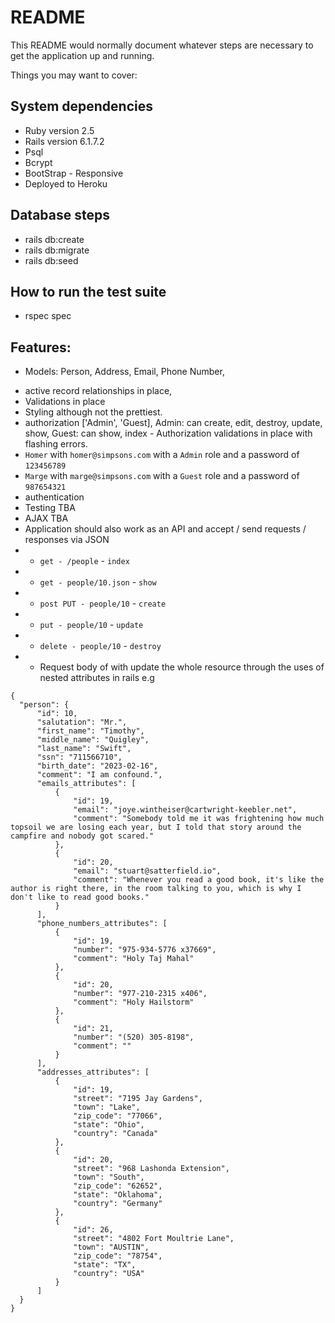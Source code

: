 # README

This README would normally document whatever steps are necessary to get the
application up and running.

Things you may want to cover:

## System dependencies
* Ruby version 2.5
* Rails version 6.1.7.2
* Psql
* Bcrypt
* BootStrap - Responsive
* Deployed to Heroku

## Database steps
* rails db:create
* rails db:migrate
* rails db:seed

## How to run the test suite
* rspec spec

## Features:
 * Models: Person, Address, Email, Phone Number, 
 - active record relationships in place,
 - Validations in place
 - Styling although not the prettiest.
  - authorization ['Admin', 'Guest], Admin: can create, edit, destroy, update, show, Guest: can show, index - Authorization validations in place with flashing errors.
  - `Homer` with `homer@simpsons.com` with a `Admin` role and a password of `123456789`
  - `Marge` with `marge@simpsons.com` with a `Guest` role and a password of `987654321`
  - authentication
  - Testing TBA
  - AJAX TBA
  - Application should also work as an API and accept / send requests / responses via JSON
  - - `get - /people` - `index`
  - - `get - people/10.json` - `show`
  - - `post PUT - people/10` - `create`
  - - `put - people/10` - `update`
  - - `delete - people/10` - `destroy`
  - - Request body of with update the whole resource through the uses of nested attributes in rails e.g
  ```
{ 
    "person": {
        "id": 10,
        "salutation": "Mr.",
        "first_name": "Timothy",
        "middle_name": "Quigley",
        "last_name": "Swift",
        "ssn": "711566710",
        "birth_date": "2023-02-16",
        "comment": "I am confound.",
        "emails_attributes": [
            {
                "id": 19,
                "email": "joye.wintheiser@cartwright-keebler.net",
                "comment": "Somebody told me it was frightening how much topsoil we are losing each year, but I told that story around the campfire and nobody got scared."
            },
            {
                "id": 20,
                "email": "stuart@satterfield.io",
                "comment": "Whenever you read a good book, it's like the author is right there, in the room talking to you, which is why I don't like to read good books."
            }
        ],
        "phone_numbers_attributes": [
            {
                "id": 19,
                "number": "975-934-5776 x37669",
                "comment": "Holy Taj Mahal"
            },
            {
                "id": 20,
                "number": "977-210-2315 x406",
                "comment": "Holy Hailstorm"
            },
            {
                "id": 21,
                "number": "(520) 305-8198",
                "comment": ""
            }
        ],
        "addresses_attributes": [
            {
                "id": 19,
                "street": "7195 Jay Gardens",
                "town": "Lake",
                "zip_code": "77066",
                "state": "Ohio",
                "country": "Canada"
            },
            {
                "id": 20,
                "street": "968 Lashonda Extension",
                "town": "South",
                "zip_code": "62652",
                "state": "Oklahoma",
                "country": "Germany"
            },
            {
                "id": 26,
                "street": "4802 Fort Moultrie Lane",
                "town": "AUSTIN",
                "zip_code": "78754",
                "state": "TX",
                "country": "USA"
            }
        ]
    }
}
  ```   


